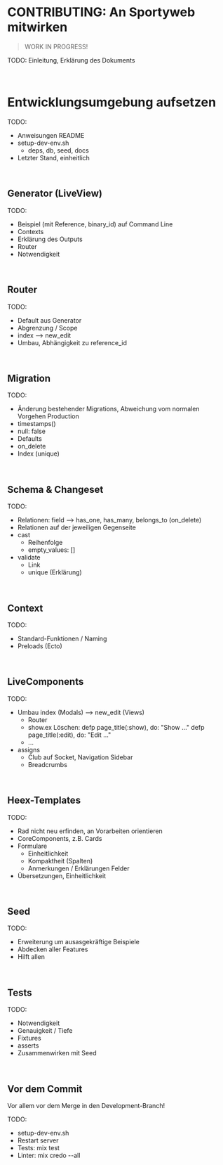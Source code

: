 # CONTRIBUTING: An Sportyweb mitwirken

> WORK IN PROGRESS!

TODO: Einleitung, Erklärung des Dokuments


&nbsp;

# Entwicklungsumgebung aufsetzen

TODO:

- Anweisungen README
- setup-dev-env.sh
    - deps, db, seed, docs
- Letzter Stand, einheitlich


&nbsp;

## Generator (LiveView)

TODO:

- Beispiel (mit Reference, binary_id) auf Command Line
- Contexts
- Erklärung des Outputs
- Router
- Notwendigkeit


&nbsp;

## Router

TODO:

- Default aus Generator
- Abgrenzung / Scope
- index --> new_edit
- Umbau, Abhängigkeit zu reference_id


&nbsp;

## Migration

TODO:

- Änderung bestehender Migrations, Abweichung vom normalen Vorgehen Production
- timestamps()
- null: false
- Defaults
- on_delete
- Index (unique)


&nbsp;

## Schema & Changeset

TODO:

- Relationen: field --> has_one, has_many, belongs_to (on_delete)
- Relationen auf der jeweiligen Gegenseite
- cast
    - Reihenfolge
    - empty_values: []
- validate
    - Link
    - unique (Erklärung)


&nbsp;

## Context

TODO:

- Standard-Funktionen / Naming
- Preloads (Ecto)


&nbsp;

## LiveComponents

TODO:

- Umbau index (Modals) --> new_edit (Views)
    - Router
    - show.ex
        Löschen:
        defp page_title(:show), do: "Show ..."
        defp page_title(:edit), do: "Edit ..."
    - ...
- assigns
    - Club auf Socket, Navigation Sidebar
    - Breadcrumbs


&nbsp;

## Heex-Templates

TODO:

- Rad nicht neu erfinden, an Vorarbeiten orientieren
- CoreComponents, z.B. Cards
- Formulare
    - Einheitlichkeit
    - Kompaktheit (Spalten)
    - Anmerkungen / Erklärungen Felder
- Übersetzungen, Einheitlichkeit


&nbsp;

## Seed

TODO:

- Erweiterung um ausasgekräftige Beispiele
- Abdecken aller Features
- Hilft allen


&nbsp;

## Tests

TODO:

- Notwendigkeit
- Genauigkeit / Tiefe
- Fixtures
- asserts
- Zusammenwirken mit Seed


&nbsp;

## Vor dem Commit

Vor allem vor dem Merge in den Development-Branch!

TODO:

- setup-dev-env.sh
- Restart server
- Tests: mix test
- Linter: mix credo --all
